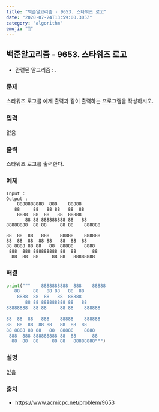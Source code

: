 ```yaml
---
title: "백준알고리즘 - 9653. 스타워즈 로고"
date: "2020-07-24T13:59:00.305Z"
category: "algorithm"
emoji: "🌠"
---
```


## 백준알고리즘 - 9653. 스타워즈 로고

- 관련된 알고리즘 : .

### 문제

스타워즈 로고를 예제 출력과 같이 출력하는 프로그램을 작성하시오.

### 입력

없음

### 출력

스타워즈 로고를 출력한다.

### 예제

```
Input : 
Output : 
    8888888888  888    88888
   88     88   88 88   88  88
    8888  88  88   88  88888
       88 88 888888888 88   88
88888888  88 88     88 88    888888

88  88  88   888    88888    888888
88  88  88  88 88   88  88  88
88 8888 88 88   88  88888    8888
 888  888 888888888 88  88      88
  88  88  88     88 88   88888888
```

### 해결

```python
print("""    8888888888  888    88888
   88     88   88 88   88  88
    8888  88  88   88  88888
       88 88 888888888 88   88
88888888  88 88     88 88    888888

88  88  88   888    88888    888888
88  88  88  88 88   88  88  88
88 8888 88 88   88  88888    8888
 888  888 888888888 88  88      88
  88  88  88     88 88   88888888""")
```

### 설명

없음

### 출처

- https://www.acmicpc.net/problem/9653
